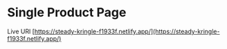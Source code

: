 # Single Product Page

Live URl
[https://steady-kringle-f1933f.netlify.app/](https://steady-kringle-f1933f.netlify.app/)